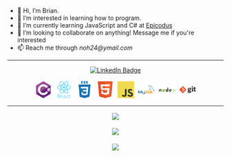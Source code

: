 - 👋 Hi, I’m Brian.
- 👀 I’m interested in learning how to program.
- 🌱 I’m currently learning JavaScript and C# at [Epicodus](https://www.epicodus.com/)
- 💞️ I’m looking to collaborate on anything! Message me if you're interested
- 📫 Reach me through _noh24@ymail.com_
--- 
  <div id="badges" align="center">
    <a href="https://www.linkedin.com/in/brian-noh/">
      <img src="https://img.shields.io/badge/LinkedIn-blue?style=for-the-badge&logo=linkedin&logoColor=white" alt="LinkedIn Badge"/>
    </a>
<!--     <a href="https://www.youtube.com/channel/UCEOXQAJqFCAoFfVP_9vSJxQ">
      <img src="https://img.shields.io/badge/YouTube-red?style=for-the-badge&logo=youtube&logoColor=white" alt="Youtube Badge"/>
    </a>
    <a href="https://twitter.com/yodelguanzon">
      <img src="https://img.shields.io/badge/Twitter-blue?style=for-the-badge&logo=twitter&logoColor=white" alt="Twitter Badge"/>
    </a> -->
    <div>
      <img src="https://komarev.com/ghpvc/?username=your-github-noh24&style=flat-square&color=blue" alt=""/>
    </div>
  </div>
  

<div align="center"> 
  <img src="https://github.com/devicons/devicon/blob/master/icons/csharp/csharp-original.svg" title="CSharp" **alt="CSharp" width="40" height="40"/>&nbsp;
  <img src="https://github.com/devicons/devicon/blob/master/icons/react/react-original-wordmark.svg" title="React" alt="React" width="40" height="40"/>&nbsp;
  <img src="https://github.com/devicons/devicon/blob/master/icons/css3/css3-plain-wordmark.svg"  title="CSS3" alt="CSS" width="40" height="40"/>&nbsp;
  <img src="https://github.com/devicons/devicon/blob/master/icons/html5/html5-original.svg" title="HTML5" alt="HTML" width="40" height="40"/>&nbsp;
  <img src="https://github.com/devicons/devicon/blob/master/icons/javascript/javascript-original.svg" title="JavaScript" alt="JavaScript" width="40" height="40"/>&nbsp;
  <img src="https://github.com/devicons/devicon/blob/master/icons/mysql/mysql-original-wordmark.svg" title="MySQL"  alt="MySQL" width="40" height="40"/>&nbsp;
  <img src="https://github.com/devicons/devicon/blob/master/icons/nodejs/nodejs-original-wordmark.svg" title="NodeJS" alt="NodeJS" width="40" height="40"/>&nbsp;
  <img src="https://github.com/devicons/devicon/blob/master/icons/git/git-original-wordmark.svg" title="Git" **alt="Git" width="40" height="40"/>
</div>

---

<p align="center">
  <a href="https://git.io/streak-stats">
    <img align="center" src="http://github-readme-streak-stats.herokuapp.com?user=noh24&theme=dracula">
  </a>
  <br>
  <br>
  <a href="https://github.com/noh24">
    <img align="center" src="https://github-readme-stats.vercel.app/api?username=noh24&count_private=true&show_icons=true&theme=dracula"/>
  </a>
  <br>
  <br>
  <a href="https://github.com/noh24">
    <img align="center" src="https://github-readme-stats.vercel.app/api/top-langs/?username=noh24&layout=compact&theme=dracula"/>
  <a>
</p>
    
<!-- -
noh24/noh24 is a ✨ special ✨ repository because its `README.md` (this file) appears on your GitHub profile.
You can click the Preview link to take a look at your changes.
- -->
